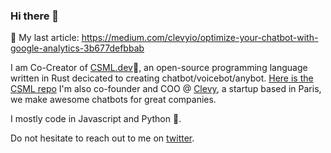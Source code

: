 ### Hi there 👋

📌 My last article: https://medium.com/clevyio/optimize-your-chatbot-with-google-analytics-3b677defbbab

I am Co-Creator of [CSML.dev](https://www.csml.dev)🦜, an open-source programming language written in Rust decicated to creating chatbot/voicebot/anybot.
[Here is the CSML repo](https://github.com/CSML-by-Clevy/csml-engine)
I'm also co-founder and COO @ [Clevy](https://www.clevy.io), a startup based in Paris, we make awesome chatbots for great companies.

I mostly code in Javascript and Python 🐍.

Do not hesitate to reach out to me on [twitter](https://twitter.com/bastienbotella).
